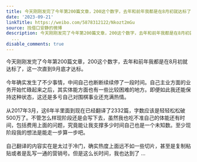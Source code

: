 ```yaml
---
title: 今天刚刚发完了今年第200篇文章，200这个数字，去年和前年我都是在8月初就达标了，这一次直到9月底才达标。今年确实发生了不少事情，中间自己也断断续续停了一段...
date: '2023-09-21'
linkTitle: https://weibo.com/5878312122/Nkozt2mGu
source: 找借口安静的微博
description: 今天刚刚发完了今年第200篇文章，200这个数字，去年和前年我都是在8月初就达标了，这一次直到9月底才达标。<br><br>今年确实发生了不少事情，中间自己也断断续续停了一段时间。自己主业方面的业务开始忙碌起来之后，其实体能方面也有一些比较困难的地方。即便如此我还能保持这种状态，这还是多亏自己对围棋事业还充满热情。<br><br>从2017年3月，这6年半里面到现在已经翻译了2332篇，字数应该是轻轻松松破500万了。不管怎么样现阶段还是会写下去，虽然我也吃不准自己的体能还有时间，包括费用上面的问题，究竟能让我支撑多少时间自己也是一个未知数。至少现阶段我的想法是能走一步算一步吧。<br><br>自己翻译的内容实在是太过于冷门，确实热度上面远不如一些切片，甚至是复制粘贴或者是乱写一通的营销号。但是这么长时间，我也达到了
  ...
disable_comments: true
---
```

今天刚刚发完了今年第200篇文章，200这个数字，去年和前年我都是在8月初就达标了，这一次直到9月底才达标。<br><br>今年确实发生了不少事情，中间自己也断断续续停了一段时间。自己主业方面的业务开始忙碌起来之后，其实体能方面也有一些比较困难的地方。即便如此我还能保持这种状态，这还是多亏自己对围棋事业还充满热情。<br><br>从2017年3月，这6年半里面到现在已经翻译了2332篇，字数应该是轻轻松松破500万了。不管怎么样现阶段还是会写下去，虽然我也吃不准自己的体能还有时间，包括费用上面的问题，究竟能让我支撑多少时间自己也是一个未知数。至少现阶段我的想法是能走一步算一步吧。<br><br>自己翻译的内容实在是太过于冷门，确实热度上面远不如一些切片，甚至是复制粘贴或者是乱写一通的营销号。但是这么长时间，我也达到了 ...